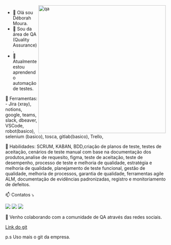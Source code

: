 <img src="https://kruschecompany.com/wp-content/uploads/2018/08/au9i1g9hn-1200x595.jpg" min-width="400px" max-width="400px" width="400px" align="right" alt="qa">


- 👋 Olá sou Déborah Moura.
- 👀 Sou da área de QA (Quality Assurance).
- 🌱 Atualmente estou aprendendo automação de testes. 

<p align="left">
 💼 Ferramentas: - Jira (xray), notions, google, teams, slack, dbeaver, VSCode, robot(basico), selenium (basico), tosca, gitlab(basico), Trello, 
</p>

<p align="left">
🦄 Habilidades:  SCRUM, KABAN, BDD,criação de planos de teste, testes de aceitação, cenários de teste manual com base na documentação dos produtos,analise de requesito, figma, teste de aceitação, teste de desempenho, processo de teste e melhoria de qualidade, estratégia e melhoria de qualidade, planejamento de teste funcional, gestão de qualidade, melhoria de processos, garantia de qualidade, ferramentas agile ALM, documentação de evidências padronizadas, registro e monitoriamento de defeitos.
</p>

<p align="left">
 📫 Contatos ⤵️ 
  </p>
<p align="left">
  <a href="#" alt="Gmail">
  <img src="https://img.shields.io/badge/-Gmail-FF0000?style=flat-square&labelColor=FF0000&logo=gmail&logoColor=white&link=mailto:deborahmatematica@gmail.com" /></a>

  <a href="#" alt="Linkedin">
  <img src="https://img.shields.io/badge/-Linkedin-0e76a8?style=flat-square&logo=Linkedin&logoColor=white&link=https://www.linkedin.com/in/deborahmouras" /></a>


  <a href="#" alt="Instagram">
  <img src="https://img.shields.io/badge/-Instagram-DF0174?style=flat-square&labelColor=DF0174&logo=instagram&logoColor=white&link=https://www.instagram.com/mundo_qa"/></a>
</p>  


 💞️ Venho colaborando com a comunidade de QA através das redes sociais.
 
[Link do git](https://github.com/deborahmoura/reademe-comunidade-qa)

p.s Uso mais o git da empresa.
